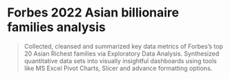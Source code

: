 # Forbes 2022 Asian billionaire families analysis

> Collected, cleansed and summarized key data metrics of Forbes’s top 20 Asian Richest families via Exploratory Data Analysis.
> Synthesized quantitative data sets into visually insightful dashboards using tools like MS Excel Pivot Charts, Slicer and advance formatting options.

